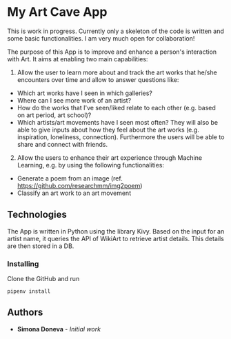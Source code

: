 # My Art Cave App

This is work in progress. Currently only a skeleton of the code is written and some basic functionalities. I am very much open for collaboration!

The purpose of this App is to improve and enhance a person's interaction with Art. It aims at enabling two main capabilities:
1. Allow the user to learn more about and track the art works that he/she encounters over time and allow to answer questions like:
- Which art works have I seen in which galleries? 
- Where can I see more work of an artist?
- How do the works that I've seen/liked relate to each other (e.g. based on art period, art school)?
- Which artists/art movements have I seen most often?
They will also be able to give inputs about how they feel about the art works (e.g. inspiration, loneliness, connection).
Furthermore the users will be able to share and connect with friends.

2. Allow the users to enhance their art experience through Machine Learning, e.g. by using the following functionalities:
- Generate a poem from an image (ref. https://github.com/researchmm/img2poem)
- Classify an art work to an art movement 

## Technologies

The App is written in Python using the library Kivy. Based on the input for an artist name, it queries the API of WikiArt to retrieve artist details. This details are then stored in a DB.


### Installing
Clone the GitHub and run 
```
pipenv install
```



## Authors

* **Simona Doneva** - *Initial work* 

